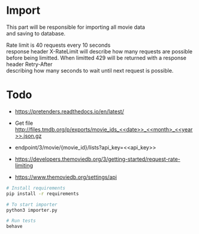 # Import

This part will be responsible for importing all movie data  
and saving to database. 

Rate limit is 40 requests every 10 seconds  
response header X-RateLimit will describe how many requests are possible  
before being limitted. 
When limitted 429 will be returned with a response header Retry-After  
describing how many seconds to wait until next request is possible.

# Todo

* https://pretenders.readthedocs.io/en/latest/
* Get file http://files.tmdb.org/p/exports/movie_ids_<<date>>_<<month>_<<year>>.json.gz
* endpoint/3/movie/{movie_id}/lists?api_key=<<api_key>>

* https://developers.themoviedb.org/3/getting-started/request-rate-limiting
* https://www.themoviedb.org/settings/api


```bash
# Install requirements
pip install -r requirements

# To start importer
python3 importer.py

# Run tests
behave
```